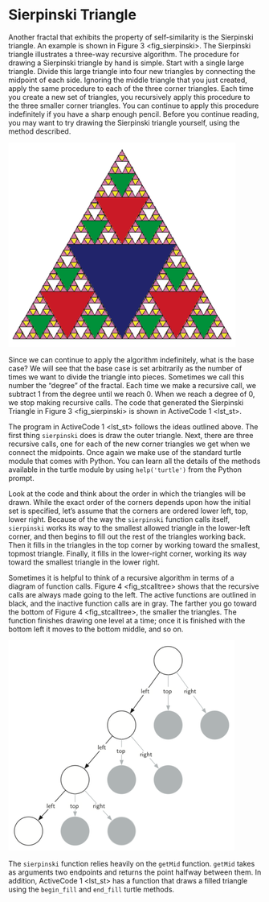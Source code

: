 Sierpinski Triangle
===================

Another fractal that exhibits the property of self-similarity is the
Sierpinski triangle. An example is shown in
Figure 3 &lt;fig\_sierpinski&gt;. The Sierpinski triangle illustrates a
three-way recursive algorithm. The procedure for drawing a Sierpinski
triangle by hand is simple. Start with a single large triangle. Divide
this large triangle into four new triangles by connecting the midpoint
of each side. Ignoring the middle triangle that you just created, apply
the same procedure to each of the three corner triangles. Each time you
create a new set of triangles, you recursively apply this procedure to
the three smaller corner triangles. You can continue to apply this
procedure indefinitely if you have a sharp enough pencil. Before you
continue reading, you may want to try drawing the Sierpinski triangle
yourself, using the method described.

![Figure 3: The Sierpinski Triangle](Figures/sierpinski.png)

Since we can continue to apply the algorithm indefinitely, what is the
base case? We will see that the base case is set arbitrarily as the
number of times we want to divide the triangle into pieces. Sometimes we
call this number the “degree” of the fractal. Each time we make a
recursive call, we subtract 1 from the degree until we reach 0. When we
reach a degree of 0, we stop making recursive calls. The code that
generated the Sierpinski Triangle in Figure 3 &lt;fig\_sierpinski&gt; is
shown in ActiveCode 1 &lt;lst\_st&gt;.

The program in ActiveCode 1 &lt;lst\_st&gt; follows the ideas outlined
above. The first thing `sierpinski` does is draw the outer triangle.
Next, there are three recursive calls, one for each of the new corner
triangles we get when we connect the midpoints. Once again we make use
of the standard turtle module that comes with Python. You can learn all
the details of the methods available in the turtle module by using
`help('turtle')` from the Python prompt.

Look at the code and think about the order in which the triangles will
be drawn. While the exact order of the corners depends upon how the
initial set is specified, let’s assume that the corners are ordered
lower left, top, lower right. Because of the way the `sierpinski`
function calls itself, `sierpinski` works its way to the smallest
allowed triangle in the lower-left corner, and then begins to fill out
the rest of the triangles working back. Then it fills in the triangles
in the top corner by working toward the smallest, topmost triangle.
Finally, it fills in the lower-right corner, working its way toward the
smallest triangle in the lower right.

Sometimes it is helpful to think of a recursive algorithm in terms of a
diagram of function calls. Figure 4 &lt;fig\_stcalltree&gt; shows that
the recursive calls are always made going to the left. The active
functions are outlined in black, and the inactive function calls are in
gray. The farther you go toward the bottom of
Figure 4 &lt;fig\_stcalltree&gt;, the smaller the triangles. The
function finishes drawing one level at a time; once it is finished with
the bottom left it moves to the bottom middle, and so on.

![Figure 4: Building a Sierpinski Triangle](Figures/stCallTree.png)

The `sierpinski` function relies heavily on the `getMid` function.
`getMid` takes as arguments two endpoints and returns the point halfway
between them. In addition, ActiveCode 1 &lt;lst\_st&gt; has a function
that draws a filled triangle using the `begin_fill` and `end_fill`
turtle methods.
